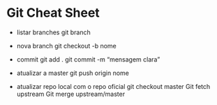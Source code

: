 # Git Cheat Sheet

- listar branches 
git branch 

- nova branch 
git checkout -b nome

- commit
git add . 
git commit -m “mensagem clara”

- atualizar a master
git push origin nome

- atualizar repo local com o repo oficial
git checkout master 
Git fetch upstream 
Git merge upstream/master 

